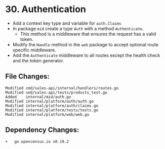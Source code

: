 # 30. Authentication

- Add a context key type and variable for `auth.Claims`
- In package `mid` create a type `Auth` with a method `Authenticate`.
  - This method is a middleware that ensures the request has a valid token.
- Modify the `Handle` method in the `web` package to accept optional route specific middleware.
- Add the `Authenticate` middleware to all routes except the health check and the token generator.


## File Changes:

```
Modified cmd/sales-api/internal/handlers/routes.go
Modified cmd/sales-api/tests/products_test.go
Added    internal/mid/auth.go
Modified internal/platform/auth/auth.go
Modified internal/platform/auth/claims.go
Modified internal/platform/tests/tests.go
Modified internal/platform/web/web.go
```

## Dependency Changes:

```
+ 	go.opencensus.io v0.19.2
```